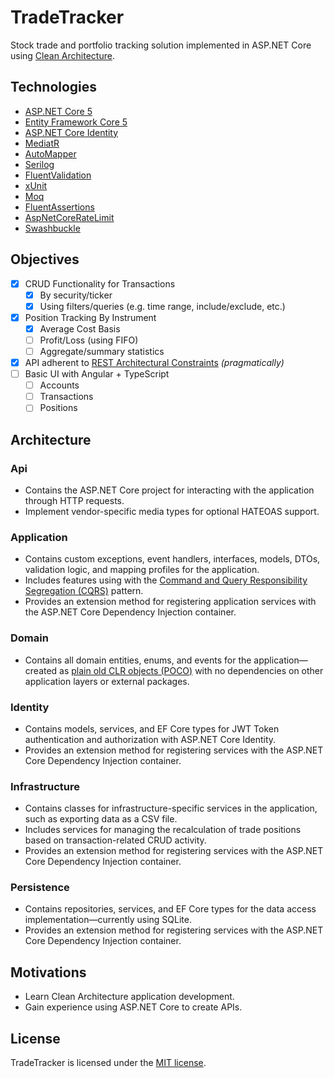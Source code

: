 # TradeTracker
Stock trade and portfolio tracking solution implemented in ASP.NET Core using [Clean Architecture](https://blog.cleancoder.com/uncle-bob/2012/08/13/the-clean-architecture.html).

## Technologies

* [ASP.NET Core 5](https://dotnet.microsoft.com/apps/aspnet)
* [Entity Framework Core 5](https://docs.microsoft.com/en-us/ef/core/)
* [ASP.NET Core Identity](https://docs.microsoft.com/en-us/aspnet/core/security/authentication/identity?view=aspnetcore-5.0&tabs=visual-studio)
* [MediatR](https://github.com/jbogard/MediatR)
* [AutoMapper](https://automapper.org/)
* [Serilog](https://serilog.net/)
* [FluentValidation](https://fluentvalidation.net/)
* [xUnit](https://xunit.net/)
* [Moq](https://github.com/moq/moq)
* [FluentAssertions](https://fluentassertions.com/)
* [AspNetCoreRateLimit](https://github.com/stefanprodan/AspNetCoreRateLimit)
* [Swashbuckle](https://github.com/domaindrivendev/Swashbuckle.WebApi)

## Objectives
- [x] CRUD Functionality for Transactions
  - [X] By security/ticker
  - [X] Using filters/queries (e.g. time range, include/exclude, etc.) 
- [X] Position Tracking By Instrument
  - [x] Average Cost Basis
  - [ ] Profit/Loss (using FIFO)
  - [ ] Aggregate/summary statistics
- [x] API adherent to [REST Architectural Constraints](https://restfulapi.net/rest-architectural-constraints/) *(pragmatically)*
- [ ] Basic UI with Angular + TypeScript
  - [ ] Accounts
  - [ ] Transactions 
  - [ ] Positions

## Architecture

### Api
* Contains the ASP.NET Core project for interacting with the application through HTTP requests.
* Implement vendor-specific media types for optional HATEOAS support.

### Application
* Contains custom exceptions, event handlers, interfaces, models, DTOs, validation logic, and mapping profiles for the application.
* Includes features using with the [Command and Query Responsibility Segregation (CQRS)](https://docs.microsoft.com/en-us/azure/architecture/patterns/cqrs) pattern.
* Provides an extension method for registering application services with the ASP.NET Core Dependency Injection container.

### Domain
* Contains all domain entities, enums, and events for the application&mdash;created as [plain old CLR objects (POCO)](https://en.wikipedia.org/wiki/Plain_old_CLR_object) with no dependencies on other application layers or external packages.

### Identity
* Contains models, services, and EF Core types for JWT Token authentication and authorization with ASP.NET Core Identity.
* Provides an extension method for registering services with the ASP.NET Core Dependency Injection container.

### Infrastructure
* Contains classes for infrastructure-specific services in the application, such as exporting data as a CSV file.
* Includes services for managing the recalculation of trade positions based on transaction-related CRUD activity.
* Provides an extension method for registering services with the ASP.NET Core Dependency Injection container.

### Persistence
* Contains repositories, services, and EF Core types for the data access implementation&mdash;currently using SQLite.
* Provides an extension method for registering services with the ASP.NET Core Dependency Injection container.

## Motivations
* Learn Clean Architecture application development.
* Gain experience using ASP.NET Core to create APIs.

## License
TradeTracker is licensed under the [MIT license](LICENSE).
